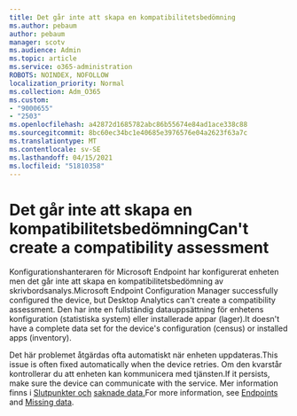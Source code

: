 ```yaml
---
title: Det går inte att skapa en kompatibilitetsbedömning
ms.author: pebaum
author: pebaum
manager: scotv
ms.audience: Admin
ms.topic: article
ms.service: o365-administration
ROBOTS: NOINDEX, NOFOLLOW
localization_priority: Normal
ms.collection: Adm_O365
ms.custom:
- "9000655"
- "2503"
ms.openlocfilehash: a42872d1685782abc86b55674e84ad1ace338c88
ms.sourcegitcommit: 8bc60ec34bc1e40685e3976576e04a2623f63a7c
ms.translationtype: MT
ms.contentlocale: sv-SE
ms.lasthandoff: 04/15/2021
ms.locfileid: "51810358"
---
```

# <a name="cant-create-a-compatibility-assessment"></a><span data-ttu-id="b2b08-102">Det går inte att skapa en kompatibilitetsbedömning</span><span class="sxs-lookup"><span data-stu-id="b2b08-102">Can't create a compatibility assessment</span></span>

<span data-ttu-id="b2b08-103">Konfigurationshanteraren för Microsoft Endpoint har konfigurerat enheten men det går inte att skapa en kompatibilitetsbedömning av skrivbordsanalys.</span><span class="sxs-lookup"><span data-stu-id="b2b08-103">Microsoft Endpoint Configuration Manager successfully configured the device, but Desktop Analytics can't create a compatibility assessment.</span></span> <span data-ttu-id="b2b08-104">Den har inte en fullständig datauppsättning för enhetens konfiguration (statistiska system) eller installerade appar (lager).</span><span class="sxs-lookup"><span data-stu-id="b2b08-104">It doesn't have a complete data set for the device's configuration (census) or installed apps (inventory).</span></span>

<span data-ttu-id="b2b08-105">Det här problemet åtgärdas ofta automatiskt när enheten uppdateras.</span><span class="sxs-lookup"><span data-stu-id="b2b08-105">This issue is often fixed automatically when the device retries.</span></span> <span data-ttu-id="b2b08-106">Om den kvarstår kontrollerar du att enheten kan kommunicera med tjänsten.</span><span class="sxs-lookup"><span data-stu-id="b2b08-106">If it persists, make sure the device can communicate with the service.</span></span> <span data-ttu-id="b2b08-107">Mer information finns i [Slutpunkter och](https://docs.microsoft.com/configmgr/desktop-analytics/enable-data-sharing#endpoints) [saknade data.](https://docs.microsoft.com/configmgr/desktop-analytics/monitor-connection-health#missing-data)</span><span class="sxs-lookup"><span data-stu-id="b2b08-107">For more information, see [Endpoints](https://docs.microsoft.com/configmgr/desktop-analytics/enable-data-sharing#endpoints) and [Missing data](https://docs.microsoft.com/configmgr/desktop-analytics/monitor-connection-health#missing-data).</span></span>
